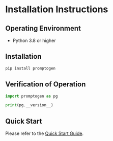 # Installation Instructions

## Operating Environment

- Python 3.8 or higher

## Installation

```sh
pip install promptogen
```

## Verification of Operation

```python
import promptogen as pg

print(pg.__version__)
```

## Quick Start

Please refer to the [Quick Start Guide](quickstart).
